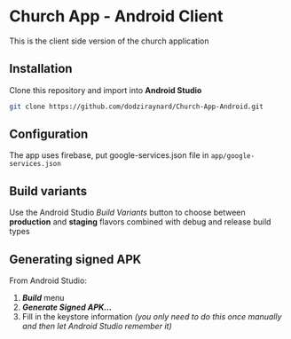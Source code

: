 # Church App - Android Client

This is the client side version of the church application 


## Installation
Clone this repository and import into **Android Studio**
```bash
git clone https://github.com/dodziraynard/Church-App-Android.git
```

## Configuration
The app uses firebase, put google-services.json file in `app/google-services.json`


## Build variants
Use the Android Studio *Build Variants* button to choose between **production** and **staging** flavors combined with debug and release build types


## Generating signed APK
From Android Studio:
1. ***Build*** menu
2. ***Generate Signed APK...***
3. Fill in the keystore information *(you only need to do this once manually and then let Android Studio remember it)*